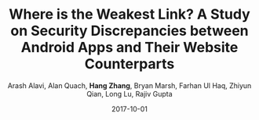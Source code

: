 ---
title: 'Where is the Weakest Link? A Study on Security Discrepancies between Android Apps and Their Website Counterparts'
collection: publications
permalink:
excerpt:
date: 2017-10-01
venue: 'In Proceedings of Passive and Active Measurement Conference (PAM) 2017, Sydney, Australia.'
paperurl: 'http://www.cs.ucr.edu/~zhiyunq/pub/pam17_web_app_discrepancy.pdf'
citation:
author: 'Arash Alavi, Alan Quach, <b>Hang Zhang</b>, Bryan Marsh, Farhan Ul Haq, Zhiyun Qian, Long Lu, Rajiv Gupta'
venue_abbr: 'PAM 17'
---  